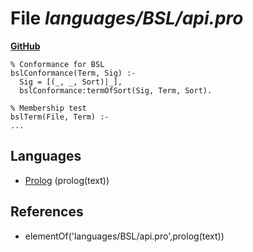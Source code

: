 # File _languages/BSL/api.pro_
**[GitHub](https://github.com/softlang/yas/blob/master/languages/BSL/api.pro)**
```
% Conformance for BSL
bslConformance(Term, Sig) :-
  Sig = [(_, _, Sort)|_],
  bslConformance:termOfSort(Sig, Term, Sort).

% Membership test
bslTerm(File, Term) :-
...
```

## Languages
* [Prolog](../languages/Prolog.md) (prolog(text))

## References
* elementOf('languages/BSL/api.pro',prolog(text))

